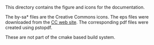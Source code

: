 
This directory contains the figure and icons for the documentation.

The by-sa* files are the Creative Commons icons. The eps files were
downloaded from the
[CC web site](https://creativecommons.org/mission/downloads/). The
corresponding pdf files were created using pstopdf.

These are not part of the cmake based build system.
